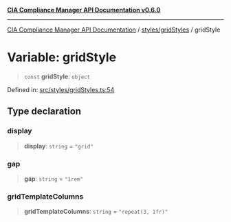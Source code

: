 [**CIA Compliance Manager API Documentation v0.6.0**](../../../README.md)

***

[CIA Compliance Manager API Documentation](../../../modules.md) / [styles/gridStyles](../README.md) / gridStyle

# Variable: gridStyle

> `const` **gridStyle**: `object`

Defined in: [src/styles/gridStyles.ts:54](https://github.com/Hack23/cia-compliance-manager/blob/ca083b463223765b22422b66b3a43930241849bd/src/styles/gridStyles.ts#L54)

## Type declaration

### display

> **display**: `string` = `"grid"`

### gap

> **gap**: `string` = `"1rem"`

### gridTemplateColumns

> **gridTemplateColumns**: `string` = `"repeat(3, 1fr)"`
